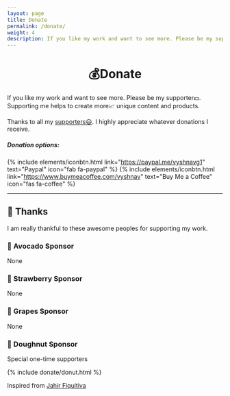 ```yaml
---
layout: page
title: Donate
permalink: /donate/
weight: 4
description: If you like my work and want to see more. Please be my supporter💵.
---
```


<h1 style="text-align:center;">💰Donate</h1>

If you like my work and want to see more. Please be my supporter💵. Supporting me helps to create more📈 unique content and products.

Thanks to all my [supporters😃](#-thanks). I highly appreciate whatever donations I receive.

##### Donation options:
{% include elements/iconbtn.html link="https://paypal.me/vyshnavg1" text="Paypal" icon="fab fa-paypal" %}
{% include elements/iconbtn.html link="https://www.buymeacoffee.com/vyshnav" text="Buy Me a Coffee" icon="fas fa-coffee" %}

---

## 🙏 Thanks
I am really thankful to these awesome peoples for supporting my work.

### 🥑 Avocado Sponsor
None

### 🍓 Strawberry Sponsor
None

### 🍇 Grapes Sponsor
None

### 🍩 Doughnut Sponsor
Special one-time supporters
<div>
{% include donate/donut.html %}
</div>


Inspired from [Jahir Fiquitiva](https://jahir.dev/)